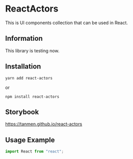 # ReactActors
This is UI components collection that can be used in React.

## Information
This library is testing now.

## Installation
```
yarn add react-actors
```
or
```
npm install react-actors
```

## Storybook
https://tanmen.github.io/react-actors

## Usage Example
```typescript jsx
import React from "react";
```



